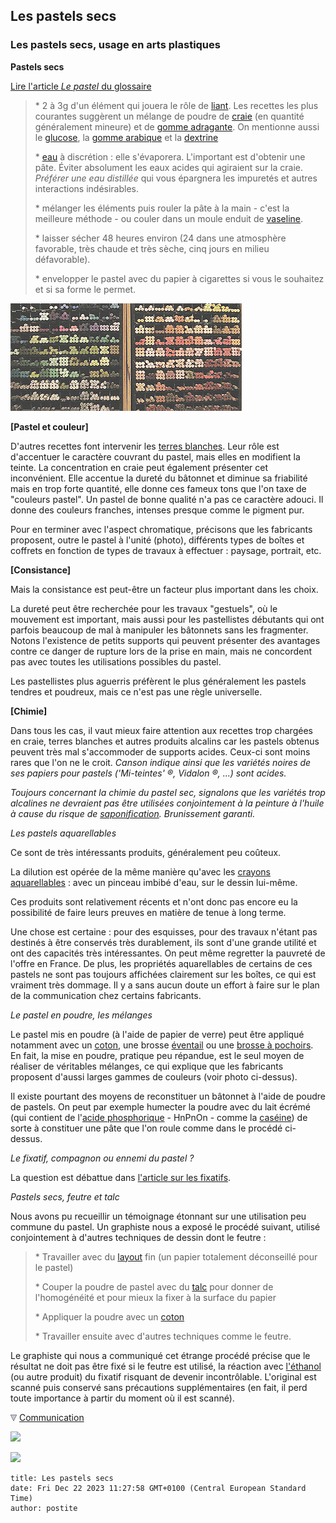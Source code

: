 ## Les pastels secs
### Les pastels secs, usage en arts plastiques
 **Pastels secs**  

[Lire l'article _Le pastel_ du glossaire](pastel.html)

> \* 2 à 3g d'un élément qui jouera le rôle de [liant](liants.html). Les recettes les plus courantes suggèrent un mélange de poudre de [craie](craie.html) (en quantité généralement mineure) et de [gomme adragante](adragante.html). On mentionne aussi le [glucose](glucose.html), la [gomme arabique](gommearabaquar.html) et la [dextrine](dextrinefarines.html)
> 
> \* [eau](eau.html) à discrétion : elle s'évaporera. L'important est d'obtenir une pâte. Éviter absolument les eaux acides qui agiraient sur la craie. _Préférer une eau distillée_ qui vous épargnera les impuretés et autres interactions indésirables.  
> 
> \* mélanger les éléments puis rouler la pâte à la main - c'est la meilleure méthode - ou couler dans un moule enduit de [vaseline](vaseline.html).  
> 
> \* laisser sécher 48 heures environ (24 dans une atmosphère favorable, très chaude et très sèche, cinq jours en milieu défavorable).  
> 
> \* envelopper le pastel avec du papier à cigarettes si vous le souhaitez et si sa forme le permet.

![](images/pastels2.jpg)

**\[Pastel et couleur\]**

D'autres recettes font intervenir les [terres blanches](terresblanches.html). Leur rôle est d'accentuer le caractère couvrant du pastel, mais elles en modifient la teinte. La concentration en craie peut également présenter cet inconvénient. Elle accentue la dureté du bâtonnet et diminue sa friabilité mais en trop forte quantité, elle donne ces fameux tons que l'on taxe de "couleurs pastel". Un pastel de bonne qualité n'a pas ce caractère adouci. Il donne des couleurs franches, intenses presque comme le pigment pur.

Pour en terminer avec l'aspect chromatique, précisons que les fabricants proposent, outre le pastel à l'unité (photo), différents types de boîtes et coffrets en fonction de types de travaux à effectuer : paysage, portrait, etc.

**\[Consistance\]**

Mais la consistance est peut-être un facteur plus important dans les choix.

La dureté peut être recherchée pour les travaux "gestuels", où le mouvement est important, mais aussi pour les pastellistes débutants qui ont parfois beaucoup de mal à manipuler les bâtonnets sans les fragmenter. Notons l'existence de petits supports qui peuvent présenter des avantages contre ce danger de rupture lors de la prise en main, mais ne concordent pas avec toutes les utilisations possibles du pastel.

Les pastellistes plus aguerris préfèrent le plus généralement les pastels tendres et poudreux, mais ce n'est pas une règle universelle.

**\[Chimie\]**

Dans tous les cas, il vaut mieux faire attention aux recettes trop chargées en craie, terres blanches et autres produits alcalins car les pastels obtenus peuvent très mal s'accommoder de supports acides. Ceux-ci sont moins rares que l'on ne le croit. _Canson indique ainsi que les variétés noires de ses papiers pour pastels ('Mi-teintes' ®, Vidalon ®, ...) sont acides._

_Toujours concernant la chimie du pastel sec, signalons que les variétés trop alcalines ne devraient pas être utilisées conjointement à la peinture à l'huile à cause du risque de [saponification](saponification.html). Brunissement garanti._

_Les pastels aquarellables_

Ce sont de très intéressants produits, généralement peu coûteux.

La dilution est opérée de la même manière qu'avec les [crayons aquarellables](crayon.html#crayonsaquarellables) : avec un pinceau imbibé d'eau, sur le dessin lui-même.

Ces produits sont relativement récents et n'ont donc pas encore eu la possibilité de faire leurs preuves en matière de tenue à long terme.

Une chose est certaine : pour des esquisses, pour des travaux n'étant pas destinés à être conservés très durablement, ils sont d'une grande utilité et ont des capacités très intéressantes. On peut même regretter la pauvreté de l'offre en France. De plus, les propriétés aquarellables de certains de ces pastels ne sont pas toujours affichées clairement sur les boîtes, ce qui est vraiment très dommage. Il y a sans aucun doute un effort à faire sur le plan de la communication chez certains fabricants.

_Le pastel en poudre, les mélanges_

Le pastel mis en poudre (à l'aide de papier de verre) peut être appliqué notamment avec un [coton](coton.html), une brosse [éventail](pincformes.html#eventails) ou une [brosse à pochoirs](pincformes.html#lesbrossesapochoirs). En fait, la mise en poudre, pratique peu répandue, est le seul moyen de réaliser de véritables mélanges, ce qui explique que les fabricants proposent d'aussi larges gammes de couleurs (voir photo ci-dessus).

Il existe pourtant des moyens de reconstituer un bâtonnet à l'aide de poudre de pastels. On peut par exemple humecter la poudre avec du lait écrémé (qui contient de l'[acide phosphorique](phosphoriqueacide.html) - HnPnOn - comme la [caséine](caseine.html)) de sorte à constituer une pâte que l'on roule comme dans le procédé ci-dessus.

_Le fixatif, compagnon ou ennemi du pastel ?_

La question est débattue dans [l'article sur les fixatifs](fixatifs.html).

_Pastels secs, feutre et talc_

Nous avons pu recueillir un témoignage étonnant sur une utilisation peu commune du pastel. Un graphiste nous a exposé le procédé suivant, utilisé conjointement à d'autres techniques de dessin dont le feutre :

> \* Travailler avec du [layout](layout.html) fin (un papier totalement déconseillé pour le pastel)
> 
> \* Couper la poudre de pastel avec du [talc](talc.html) pour donner de l'homogénéité et pour mieux la fixer à la surface du papier
> 
> \* Appliquer la poudre avec un [coton](coton.html)
> 
> \* Travailler ensuite avec d'autres techniques comme le feutre. 

Le graphiste qui nous a communiqué cet étrange procédé précise que le résultat ne doit pas être fixé si le feutre est utilisé, la réaction avec [l'éthanol](alcools.html#ethanolpur) (ou autre produit) du fixatif risquant de devenir incontrôlable. L'original est scanné puis conservé sans précautions supplémentaires (en fait, il perd toute importance à partir du moment où il est scanné).



![](images/flechebas.gif) [Communication](http://www.artrealite.com/annonceurs.htm) 

[![](https://cbonvin.fr/sites/regie.artrealite.com/visuels/campagne1.png)](index-2.html#20131014)

![](https://cbonvin.fr/sites/regie.artrealite.com/visuels/campagne2.png)
```
title: Les pastels secs
date: Fri Dec 22 2023 11:27:58 GMT+0100 (Central European Standard Time)
author: postite
```
